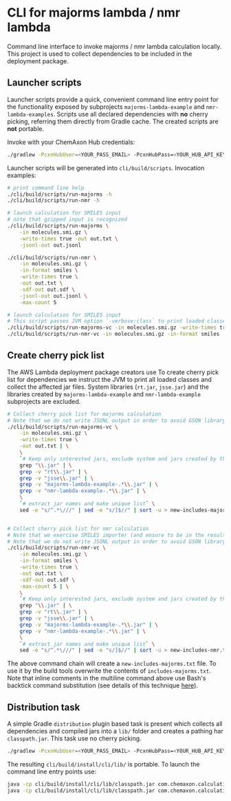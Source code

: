 CLI for majorms lambda / nmr lambda
===================================


Command line interface to invoke majorms / nmr lambda calculation locally. This project is used to collect dependencies
to be included in the deployment package.


Launcher scripts
----------------

Launcher scripts provide a quick, convenient command line entry point for the functionality exposed by subprojects `majorms-lambda-example`
and `nmr-lambda-examples`. Scripts 
use all declared dependencies with **no** cherry picking, referring them directly from Gradle cache. The created scripts are **not** portable.

Invoke with your ChemAxon Hub credentials:

``` bash
./gradlew -PcxnHubUser=<YOUR_PASS_EMAIL> -PcxnHubPass=<YOUR_HUB_API_KEY> :cli:createScripts
```

Launcher scripts will be generated into `cli/build/scripts`. Invocation examples:

``` bash
# print command line help
./cli/build/scripts/run-majorms -h
./cli/build/scripts/run-nmr -h

# launch calculation for SMILES input
# note that gzipped input is recognized
./cli/build/scripts/run-majorms \
    -in molecules.smi.gz \
    -write-times true -out out.txt \
    -jsonl-out out.jsonl

./cli/build/scripts/run-nmr \
    -in molecules.smi.gz \
    -in-format smiles \
    -write-times true \
    -out out.txt \
    -sdf-out out.sdf \
    -jsonl-out out.jsonl \
    -max-count 5

# launch calculation for SMILES input
# This script passes JVM option `-verbose:class` to print loaded classes to standard output
./cli/build/scripts/run-majorms-vc -in molecules.smi.gz -write-times true -out out.txt
./cli/build/scripts/run-nmr-vc -in molecules.smi.gz -in-format smiles -write-times true -out out.txt -sdf-out out.sdf

```


Create cherry pick list
-----------------------

The AWS Lambda deployment package creators use 
To create cherry pick list for dependencies we instruct the JVM to print all loaded classes and collect the affected jar files. System libraries
(`rt.jar`, `jsse.jar`) and the libraries created by `majorms-lambda-example` and `nmr-lambda-example` subprojects are excluded.

``` bash
# Collect cherry pick list for majorms calculation
# Note that we do not write JSONL output in order to avoid GSON library to be in the result list
./cli/build/scripts/run-majorms-vc \
    -in molecules.smi.gz \
    -write-times true \
    -out out.txt | \
    \
    `# Keep only interested jars, exclude system and jars created by this project` \
    grep "\\.jar" | \
    grep -v "rt\\.jar" | \
    grep -v "jsse\\.jar" | \
    grep -v "majorms-lambda-example-.*\\.jar" | \
    grep -v "nmr-lambda-example-.*\\.jar" | \
    \
    `# extract jar names and make unique list` \
    sed -e "s/^.*\///" | sed -e "s/]$//" | sort -u > new-includes-majorms.txt


# Collect cherry pick list for nmr calculation
# Note that we exercise SMILES importer (and ensure to be in the result list) by using SMILES input format
# Note that we do not write JSONL output in order to avoid GSON library to be in the result list
./cli/build/scripts/run-nmr-vc \
    -in molecules.smi.gz \
    -in-format smiles \
    -write-times true \
    -out out.txt \
    -sdf-out out.sdf \
    -max-count 5 | \
    \
    `# Keep only interested jars, exclude system and jars created by this project` \
    grep "\\.jar" | \
    grep -v "rt\\.jar" | \
    grep -v "jsse\\.jar" | \
    grep -v "majorms-lambda-example-.*\\.jar" | \
    grep -v "nmr-lambda-example-.*\\.jar" | \
    \
    `# extract jar names and make unique list` \
    sed -e "s/^.*\///" | sed -e "s/]$//" | sort -u > new-includes-nmr.txt

```

The above command chain will create a `new-includes-majorms.txt` file. To use it by the build tools overwrite the contents of `includes-majorms.txt`. 
Note that 
inline comments in the multiline command above use Bash's backtick command substitution (see details of this technique 
[here](https://stackoverflow.com/a/12797512)).


Distribution task
-----------------

A simple Gradle `distribution` plugin based task is present which collects all dependencies and compiled jars into a `lib/` folder and creates a
pathing har `classpath.jar`. This task use no cherry picking. 

``` bash
./gradlew -PcxnHubUser=<YOUR_PASS_EMAIL> -PcxnHubPass=<YOUR_HUB_API_KEY> :cli:installDist
```

The resulting `cli/build/install/cli/lib/` is portable. To launch the command line entry points use:

``` bash
java -cp cli/build/install/cli/lib/classpath.jar com.chemaxon.calculations.cli.MajorMsCli -h
java -cp cli/build/install/cli/lib/classpath.jar com.chemaxon.calculations.cli.NmrCli -h
```


